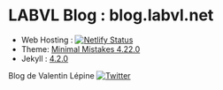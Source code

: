 # LABVL Blog : blog.labvl.net

- Web Hosting : [![Netlify Status](https://api.netlify.com/api/v1/badges/3057b214-7de3-4084-b7a4-ded5a8bee789/deploy-status)](https://app.netlify.com/sites/trusting-snyder-c2ef6e/deploys)
- Theme: [Minimal Mistakes 4.22.0](https://github.com/mmistakes/minimal-mistakes)
- Jekyll : [4.2.0](https://github.com/jekyll/jekyll)

Blog de Valentin Lépine [![Twitter](https://img.shields.io/twitter/url/https/twitter.com/cloudposse.svg?style=social&label=Follow%20%40vlepineadm)](https://twitter.com/vlepineadm)